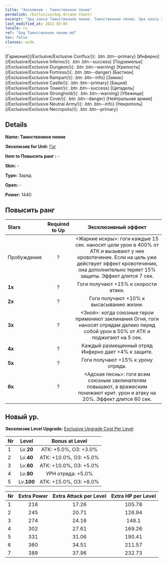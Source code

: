 ```yaml
---
title: "Эксклюзив - Таинственное пение"
permalink: /Exclusive/Gog Arcane Chant/
excerpt: "Эра хаоса Таинственное пение. Таинственное пение. Эра хаоса Эксклюзив Таинственное пение. Гог Эксклюзив."
last_modified_at: 2021-03-04
locale: ru
ref: "Gog Таинственное пение.md"
toc: false
classes: wide
---
```

 [Гармония](/Exclusive/Exclusive Conflux/){: .btn .btn--primary} [Инферно](/Exclusive/Exclusive Inferno/){: .btn .btn--success} [Подземелье](/Exclusive/Exclusive Dungeon/){: .btn .btn--warning} [Крепость](/Exclusive/Exclusive Fortress/){: .btn .btn--danger} [Бастион](/Exclusive/Exclusive Rampart/){: .btn .btn--info} [Замок](/Exclusive/Exclusive Castle/){: .btn .btn--primary} [Башня](/Exclusive/Exclusive Tower/){: .btn .btn--success} [Цитадель](/Exclusive/Exclusive Stronghold/){: .btn .btn--warning} [Убежище](/Exclusive/Exclusive Cove/){: .btn .btn--danger} [Нейтральная армия](/Exclusive/Exclusive Neutral Army/){: .btn .btn--info} [Некрополь](/Exclusive/Exclusive Necropolis/){: .btn .btn--primary} 

## Details
 **Name: Таинственное пение** 

 **Эксклюзив for Unit:** [Гог](/units/Gog/) 

 **Item to Повысить ранг :** -

 **Skin:** -

 **Type:** Заряд

 **Open:** -

 **Power:** 1440

## Повысить ранг 

  |     Stars    |  Required to Up | Эксклюзивный эффект |
  |:-------------|:---------------:|:---------------:|
  |  Пробуждение  | ? | <Жаркие искры>: гоги каждые 15 сек. наносят цели урон в 400% от АТК и вызывают у нее кровотечение. Если на цель уже действует эффект кровотечения, она дополнительно теряет 15% защиты. Эффект длится 7 сек. |
  | **1x** <i class="fas fa-star"/> | ? | Гоги получают +15% к скорости атаки. |
  | **2x** <i class="fas fa-star"/> | ? | Гоги получают +10% к высасыванию жизни. |
  | **3x** <i class="fas fa-star"/> | ? | <Зной>: когда союзные герои применяют заклинания Огня, гоги наносят отрядам далеко перед собой урон в 50% от АТК и поджигают на 5 сек. |
  | **4x** <i class="fas fa-star"/> | ? | Каждый размещенный отряд Инферно дает +4% к защите. |
  | **5x** <i class="fas fa-star"/> | ? | Гоги получают +15% к урону отряда. |
  | **6x** <i class="fas fa-star"/> | ? | <Адская песнь>: гоги всем союзным заклинателям повышают, а вражеским понижают крит. урон и атаку на 20%. Эффект длится 60 сек. |


## Новый ур.
 **Эксклюзив Level Upgrade:** [Exclusive Upgrade Cost Per Level](/Exclusive/ExclusiveUpgradeCostPerLevel/)

  |  Nr  |   Level  | Bonus at Level |
  |:-----|:--------:|:--------------:|
  | 1 | Lv.**20** | АТК: +5.0%, ОЗ: +3.0% |
  | 2 | Lv.**40** | АТК: +10.0%, ОЗ: +5.0% |
  | 3 | Lv.**60** | АТК: +10.0%, ОЗ: +5.0% |
  | 4 | Lv.**80** | УРН отряда: +5.0% |
  | 5 | Lv.**100** | АТК: +15.0%, ОЗ: +8.0% |


  |  Nr  |  Extra Power | Extra Attack per Level | Extra HP per Level |
  |:-----|:--------:|:--------:|:--------:|
  | 1 | 216 | 17.26 | 105.78 |
  | 2 | 245 | 20.71 | 126.94 |
  | 3 | 274 | 24.16 | 148.1 |
  | 4 | 302 | 27.61 | 169.26 |
  | 5 | 331 | 31.06 | 190.41 |
  | 6 | 360 | 34.51 | 211.57 |
  | 7 | 389 | 37.96 | 232.73 |


